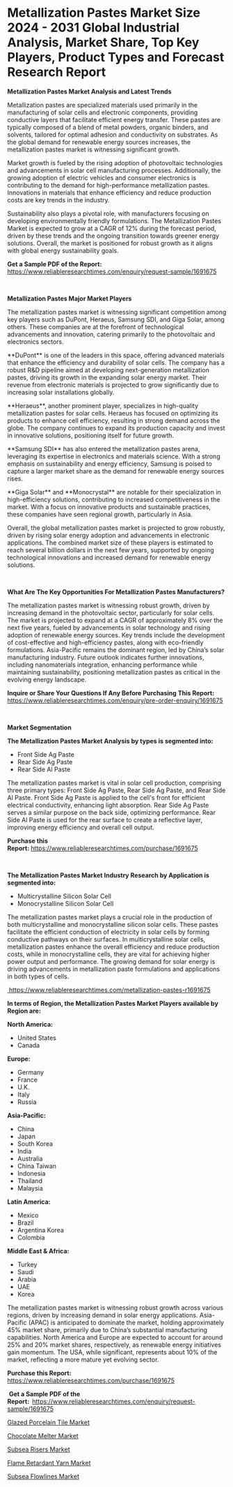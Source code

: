 <p><h1>Metallization Pastes Market Size 2024 - 2031 Global Industrial Analysis, Market Share, Top Key Players, Product Types and Forecast Research Report</h1></p><p><strong>Metallization Pastes Market Analysis and Latest Trends</strong></p>
<p><p>Metallization pastes are specialized materials used primarily in the manufacturing of solar cells and electronic components, providing conductive layers that facilitate efficient energy transfer. These pastes are typically composed of a blend of metal powders, organic binders, and solvents, tailored for optimal adhesion and conductivity on substrates. As the global demand for renewable energy sources increases, the metallization pastes market is witnessing significant growth.</p><p>Market growth is fueled by the rising adoption of photovoltaic technologies and advancements in solar cell manufacturing processes. Additionally, the growing adoption of electric vehicles and consumer electronics is contributing to the demand for high-performance metallization pastes. Innovations in materials that enhance efficiency and reduce production costs are key trends in the industry. </p><p>Sustainability also plays a pivotal role, with manufacturers focusing on developing environmentally friendly formulations. The Metallization Pastes Market is expected to grow at a CAGR of 12% during the forecast period, driven by these trends and the ongoing transition towards greener energy solutions. Overall, the market is positioned for robust growth as it aligns with global energy sustainability goals.</p></p>
<p><strong>Get a Sample PDF of the Report:&nbsp;</strong> <a href="https://www.reliableresearchtimes.com/enquiry/request-sample/1691675?utm_campaign=1430&utm_medium=2&utm_source=Github&utm_content=ia&utm_term=18102024&utm_id=metallization-pastes">https://www.reliableresearchtimes.com/enquiry/request-sample/1691675</a></p>
<p>&nbsp;</p>
<p><strong>Metallization Pastes Major Market Players</strong></p>
<p><p>The metallization pastes market is witnessing significant competition among key players such as DuPont, Heraeus, Samsung SDI, and Giga Solar, among others. These companies are at the forefront of technological advancements and innovation, catering primarily to the photovoltaic and electronics sectors.</p><p>**DuPont** is one of the leaders in this space, offering advanced materials that enhance the efficiency and durability of solar cells. The company has a robust R&D pipeline aimed at developing next-generation metallization pastes, driving its growth in the expanding solar energy market. Their revenue from electronic materials is projected to grow significantly due to increasing solar installations globally.</p><p>**Heraeus**, another prominent player, specializes in high-quality metallization pastes for solar cells. Heraeus has focused on optimizing its products to enhance cell efficiency, resulting in strong demand across the globe. The company continues to expand its production capacity and invest in innovative solutions, positioning itself for future growth.</p><p>**Samsung SDI** has also entered the metallization pastes arena, leveraging its expertise in electronics and materials science. With a strong emphasis on sustainability and energy efficiency, Samsung is poised to capture a larger market share as the demand for renewable energy sources rises.</p><p>**Giga Solar** and **Monocrystal** are notable for their specialization in high-efficiency solutions, contributing to increased competitiveness in the market. With a focus on innovative products and sustainable practices, these companies have seen regional growth, particularly in Asia.</p><p>Overall, the global metallization pastes market is projected to grow robustly, driven by rising solar energy adoption and advancements in electronic applications. The combined market size of these players is estimated to reach several billion dollars in the next few years, supported by ongoing technological innovations and increased demand for renewable energy solutions.</p></p>
<p>&nbsp;</p>
<p><strong>What Are The Key Opportunities For Metallization Pastes Manufacturers?</strong></p>
<p><p>The metallization pastes market is witnessing robust growth, driven by increasing demand in the photovoltaic sector, particularly for solar cells. The market is projected to expand at a CAGR of approximately 8% over the next five years, fueled by advancements in solar technology and rising adoption of renewable energy sources. Key trends include the development of cost-effective and high-efficiency pastes, along with eco-friendly formulations. Asia-Pacific remains the dominant region, led by China’s solar manufacturing industry. Future outlook indicates further innovations, including nanomaterials integration, enhancing performance while maintaining sustainability, positioning metallization pastes as critical in the evolving energy landscape.</p></p>
<p><strong>Inquire or Share Your Questions If Any Before Purchasing This Report:</strong> <a href="https://www.reliableresearchtimes.com/enquiry/pre-order-enquiry/1691675?utm_campaign=1430&utm_medium=2&utm_source=Github&utm_content=ia&utm_term=18102024&utm_id=metallization-pastes">https://www.reliableresearchtimes.com/enquiry/pre-order-enquiry/1691675</a></p>
<p>&nbsp;</p>
<p><strong>Market Segmentation</strong></p>
<p><strong>The Metallization Pastes Market Analysis by types is segmented into:</strong></p>
<p><ul><li>Front Side Ag Paste</li><li>Rear Side Ag Paste</li><li>Rear Side Al Paste</li></ul></p>
<p><p>The metallization pastes market is vital in solar cell production, comprising three primary types: Front Side Ag Paste, Rear Side Ag Paste, and Rear Side Al Paste. Front Side Ag Paste is applied to the cell's front for efficient electrical conductivity, enhancing light absorption. Rear Side Ag Paste serves a similar purpose on the back side, optimizing performance. Rear Side Al Paste is used for the rear surface to create a reflective layer, improving energy efficiency and overall cell output.</p></p>
<p><strong>Purchase this Report:&nbsp;</strong><a href="https://www.reliableresearchtimes.com/purchase/1691675?utm_campaign=1430&utm_medium=2&utm_source=Github&utm_content=ia&utm_term=18102024&utm_id=metallization-pastes">https://www.reliableresearchtimes.com/purchase/1691675</a></p>
<p>&nbsp;</p>
<p><strong>The Metallization Pastes Market Industry Research by Application is segmented into:</strong></p>
<p><ul><li>Multicrystalline Silicon Solar Cell</li><li>Monocrystalline Silicon Solar Cell</li></ul></p>
<p><p>The metallization pastes market plays a crucial role in the production of both multicrystalline and monocrystalline silicon solar cells. These pastes facilitate the efficient conduction of electricity in solar cells by forming conductive pathways on their surfaces. In multicrystalline solar cells, metallization pastes enhance the overall efficiency and reduce production costs, while in monocrystalline cells, they are vital for achieving higher power output and performance. The growing demand for solar energy is driving advancements in metallization paste formulations and applications in both types of cells.</p></p>
<p><a href="https://www.reliableresearchtimes.com/metallization-pastes-r1691675?utm_campaign=1430&utm_medium=2&utm_source=Github&utm_content=ia&utm_term=18102024&utm_id=metallization-pastes">&nbsp;https://www.reliableresearchtimes.com/metallization-pastes-r1691675</a></p>
<p><strong>In terms of Region, the Metallization Pastes Market Players available by Region are:</strong></p>
<p>
    <p> <strong> North America: </strong>
        <ul>
            <li>United States</li>
            <li>Canada</li>
        </ul>
        </p> 
    <p> <strong> Europe: </strong>
        <ul>
            <li>Germany</li>
            <li>France</li>
            <li>U.K.</li>
            <li>Italy</li>
            <li>Russia</li>
        </ul>
        </p> 
    <p> <strong> Asia-Pacific: </strong>
        <ul>
            <li>China</li>
            <li>Japan</li>
            <li>South Korea</li>
            <li>India</li>
            <li>Australia</li>
            <li>China Taiwan</li>
            <li>Indonesia</li>
            <li>Thailand</li>
            <li>Malaysia</li>
        </ul>
        </p> 
    <p> <strong> Latin America: </strong>
        <ul>
            <li>Mexico</li>
            <li>Brazil</li>
            <li>Argentina Korea</li>
            <li>Colombia</li>
        </ul>
        </p> 
    <p> <strong> Middle East & Africa: </strong>
        <ul>
            <li>Turkey</li>
            <li>Saudi</li>
            <li>Arabia</li>
            <li>UAE</li>
            <li>Korea</li>
        </ul>
    </p>
    </p>
<p><p>The metallization pastes market is witnessing robust growth across various regions, driven by increasing demand in solar energy applications. Asia-Pacific (APAC) is anticipated to dominate the market, holding approximately 45% market share, primarily due to China’s substantial manufacturing capabilities. North America and Europe are expected to account for around 25% and 20% market shares, respectively, as renewable energy initiatives gain momentum. The USA, while significant, represents about 10% of the market, reflecting a more mature yet evolving sector.</p></p>
<p><strong>Purchase this Report: </strong><a href="https://www.reliableresearchtimes.com/purchase/1691675?utm_campaign=1430&utm_medium=2&utm_source=Github&utm_content=ia&utm_term=18102024&utm_id=metallization-pastes">https://www.reliableresearchtimes.com/purchase/1691675</a></p>
<p>&nbsp;<strong>Get a Sample PDF of the Report:&nbsp;&nbsp;</strong><a href="https://www.reliableresearchtimes.com/enquiry/request-sample/1691675?utm_campaign=1430&utm_medium=2&utm_source=Github&utm_content=ia&utm_term=18102024&utm_id=metallization-pastes">https://www.reliableresearchtimes.com/enquiry/request-sample/1691675</a></p>
<p><strong></strong></p>
<p><p><a href="https://www.linkedin.com/pulse/investment-opportunities-glazed-porcelain-tile-sector-risk-smlyf?utm_campaign=1430&utm_medium=2&utm_source=Github&utm_content=ia&utm_term=18102024&utm_id=metallization-pastes">Glazed Porcelain Tile Market</a></p><p><a href="https://www.linkedin.com/pulse/chocolate-melter-market-research-report-exploring-size-revenue-wxu0e?utm_campaign=1430&utm_medium=2&utm_source=Github&utm_content=ia&utm_term=18102024&utm_id=metallization-pastes">Chocolate Melter Market</a></p><p><a href="https://www.linkedin.com/pulse/navigating-global-subsea-risers-market-from-trends-strategy-xqhfc?utm_campaign=1430&utm_medium=2&utm_source=Github&utm_content=ia&utm_term=18102024&utm_id=metallization-pastes">Subsea Risers Market</a></p><p><a href="https://github.com/Krish2023na/Market-Research-Report-List-6/blob/main/flame-retardant-yarn-market.md?utm_campaign=1430&utm_medium=2&utm_source=Github&utm_content=ia&utm_term=18102024&utm_id=metallization-pastes">Flame Retardant Yarn Market</a></p><p><a href="https://www.linkedin.com/pulse/surfing-subsea-flowlines-wave-riding-market-currents-2031-3nu8c?utm_campaign=1430&utm_medium=2&utm_source=Github&utm_content=ia&utm_term=18102024&utm_id=metallization-pastes">Subsea Flowlines Market</a></p></p>